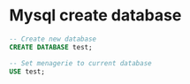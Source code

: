 # Mysql create database 

```sql
-- Create new database
CREATE DATABASE test; 

-- Set menagerie to current database
USE test;
```
